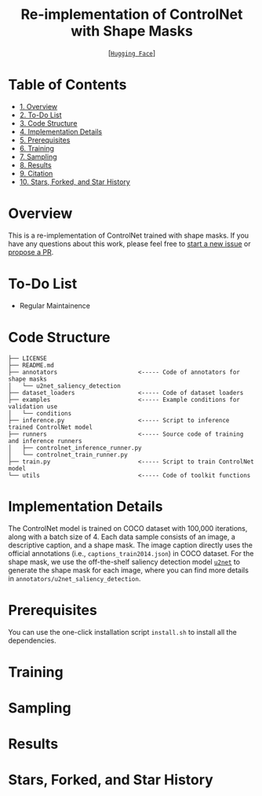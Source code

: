 <div align="center">

# Re-implementation of ControlNet with Shape Masks

[[`Hugging Face`]]()
</div>

<!-- omit in toc -->
# Table of Contents
- [<u>1. Overview</u>](#overview)
- [<u>2. To-Do List</u>](#to-do-list)
- [<u>3. Code Structure</u>](#code-structure)
- [<u>4. Implementation Details</u>](#implementation-details)
- [<u>5. Prerequisites</u>](#prerequisites)
- [<u>6. Training</u>](#training)
- [<u>7. Sampling</u>](#sampling)
- [<u>8. Results</u>](#results)
- [<u>9. Citation</u>](#citation)
- [<u>10. Stars, Forked, and Star History</u>](#stars-forked-and-star-history)

<!-- omit in toc -->
# Overview
This is a re-implementation of ControlNet trained with shape masks.
If you have any questions about this work, please feel free to [start a new issue](https://github.com/AlonzoLeeeooo/shape-guided-controlnet/issues/new) or [propose a PR](https://github.com/AlonzoLeeeooo/shape-guided-controlnet/pulls).



<!-- omit in toc -->
# To-Do List
- Regular Maintainence

<!-- omit in toc -->
# Code Structure
```
├── LICENSE
├── README.md
├── annotators                       <----- Code of annotators for shape masks
│   └── u2net_saliency_detection
├── dataset_loaders                  <----- Code of dataset loaders
├── examples                         <----- Example conditions for validation use
│   └── conditions
├── inference.py                     <----- Script to inference trained ControlNet model
├── runners                          <----- Source code of training and inference runners
│   ├── controlnet_inference_runner.py
│   └── controlnet_train_runner.py
├── train.py                         <----- Script to train ControlNet model
└── utils                            <----- Code of toolkit functions
```


<!-- omit in toc -->
# Implementation Details
The ControlNet model is trained on COCO dataset with 100,000 iterations, along with a batch size of 4.
Each data sample consists of an image, a descriptive caption, and a shape mask.
The image caption directly uses the official annotations (i.e., `captions_train2014.json`) in COCO dataset.
For the shape mask, we use the off-the-shelf saliency detection model [`u2net`](https://github.com/xuebinqin/U-2-Net) to generate the shape mask for each image, where you can find more details in `annotators/u2net_saliency_detection`.

<!-- omit in toc -->
# Prerequisites
You can use the one-click installation script `install.sh` to install all the dependencies.

<!-- omit in toc -->
# Training


<!-- omit in toc -->
# Sampling

<!-- omit in toc -->
# Results

<!-- omit in toc -->
# Stars, Forked, and Star History